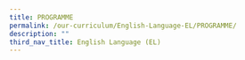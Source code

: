 ```yaml
---
title: PROGRAMME
permalink: /our-curriculum/English-Language-EL/PROGRAMME/
description: ""
third_nav_title: English Language (EL)
---
```

